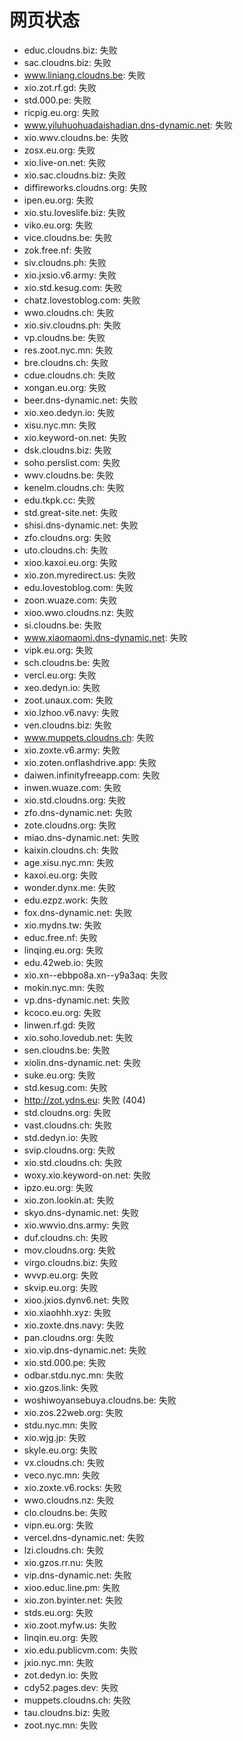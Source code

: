# 网页状态
- educ.cloudns.biz: 失败
- sac.cloudns.biz: 失败
- www.liniang.cloudns.be: 失败
- xio.zot.rf.gd: 失败
- std.000.pe: 失败
- ricpig.eu.org: 失败
- www.yiluhuohuadaishadian.dns-dynamic.net: 失败
- xio.wwv.cloudns.be: 失败
- zosx.eu.org: 失败
- xio.live-on.net: 失败
- xio.sac.cloudns.biz: 失败
- diffireworks.cloudns.org: 失败
- ipen.eu.org: 失败
- xio.stu.loveslife.biz: 失败
- viko.eu.org: 失败
- vice.cloudns.be: 失败
- zok.free.nf: 失败
- siv.cloudns.ph: 失败
- xio.jxsio.v6.army: 失败
- xio.std.kesug.com: 失败
- chatz.lovestoblog.com: 失败
- wwo.cloudns.ch: 失败
- xio.siv.cloudns.ph: 失败
- vp.cloudns.be: 失败
- res.zoot.nyc.mn: 失败
- bre.cloudns.ch: 失败
- cdue.cloudns.ch: 失败
- xongan.eu.org: 失败
- beer.dns-dynamic.net: 失败
- xio.xeo.dedyn.io: 失败
- xisu.nyc.mn: 失败
- xio.keyword-on.net: 失败
- dsk.cloudns.biz: 失败
- soho.perslist.com: 失败
- wwv.cloudns.be: 失败
- kenelm.cloudns.ch: 失败
- edu.tkpk.cc: 失败
- std.great-site.net: 失败
- shisi.dns-dynamic.net: 失败
- zfo.cloudns.org: 失败
- uto.cloudns.ch: 失败
- xioo.kaxoi.eu.org: 失败
- xio.zon.myredirect.us: 失败
- edu.lovestoblog.com: 失败
- zoon.wuaze.com: 失败
- xioo.wwo.cloudns.nz: 失败
- si.cloudns.be: 失败
- www.xiaomaomi.dns-dynamic.net: 失败
- vipk.eu.org: 失败
- sch.cloudns.be: 失败
- vercl.eu.org: 失败
- xeo.dedyn.io: 失败
- zoot.unaux.com: 失败
- xio.lzhoo.v6.navy: 失败
- ven.cloudns.biz: 失败
- www.muppets.cloudns.ch: 失败
- xio.zoxte.v6.army: 失败
- xio.zoten.onflashdrive.app: 失败
- daiwen.infinityfreeapp.com: 失败
- inwen.wuaze.com: 失败
- xio.std.cloudns.org: 失败
- zfo.dns-dynamic.net: 失败
- zote.cloudns.org: 失败
- miao.dns-dynamic.net: 失败
- kaixin.cloudns.ch: 失败
- age.xisu.nyc.mn: 失败
- kaxoi.eu.org: 失败
- wonder.dynx.me: 失败
- edu.ezpz.work: 失败
- fox.dns-dynamic.net: 失败
- xio.mydns.tw: 失败
- educ.free.nf: 失败
- linqing.eu.org: 失败
- edu.42web.io: 失败
- xio.xn--ebbpo8a.xn--y9a3aq: 失败
- mokin.nyc.mn: 失败
- vp.dns-dynamic.net: 失败
- kcoco.eu.org: 失败
- linwen.rf.gd: 失败
- xio.soho.lovedub.net: 失败
- sen.cloudns.be: 失败
- xiolin.dns-dynamic.net: 失败
- suke.eu.org: 失败
- std.kesug.com: 失败
- http://zot.ydns.eu: 失败 (404)
- std.cloudns.org: 失败
- vast.cloudns.ch: 失败
- std.dedyn.io: 失败
- svip.cloudns.org: 失败
- xio.std.cloudns.ch: 失败
- woxy.xio.keyword-on.net: 失败
- ipzo.eu.org: 失败
- xio.zon.lookin.at: 失败
- skyo.dns-dynamic.net: 失败
- xio.wwvio.dns.army: 失败
- duf.cloudns.ch: 失败
- mov.cloudns.org: 失败
- virgo.cloudns.biz: 失败
- wvvp.eu.org: 失败
- skvip.eu.org: 失败
- xioo.jxios.dynv6.net: 失败
- xio.xiaohhh.xyz: 失败
- xio.zoxte.dns.navy: 失败
- pan.cloudns.org: 失败
- xio.vip.dns-dynamic.net: 失败
- xio.std.000.pe: 失败
- odbar.stdu.nyc.mn: 失败
- xio.gzos.link: 失败
- woshiwoyansebuya.cloudns.be: 失败
- xio.zos.22web.org: 失败
- stdu.nyc.mn: 失败
- xio.wjg.jp: 失败
- skyle.eu.org: 失败
- vx.cloudns.ch: 失败
- veco.nyc.mn: 失败
- xio.zoxte.v6.rocks: 失败
- wwo.cloudns.nz: 失败
- clo.cloudns.be: 失败
- vipn.eu.org: 失败
- vercel.dns-dynamic.net: 失败
- lzi.cloudns.ch: 失败
- xio.gzos.rr.nu: 失败
- vip.dns-dynamic.net: 失败
- xioo.educ.line.pm: 失败
- xio.zon.byinter.net: 失败
- stds.eu.org: 失败
- xio.zoot.myfw.us: 失败
- linqin.eu.org: 失败
- xio.edu.publicvm.com: 失败
- jxio.nyc.mn: 失败
- zot.dedyn.io: 失败
- cdy52.pages.dev: 失败
- muppets.cloudns.ch: 失败
- tau.cloudns.biz: 失败
- zoot.nyc.mn: 失败
